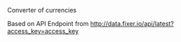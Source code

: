 
Converter of currencies

Based on API Endpoint from http://data.fixer.io/api/latest?access_key=access_key